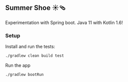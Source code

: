 ## Summer Shoe ️☀️🩴

Experimentation with Spring boot.
Java 11 with Kotlin 1.6!

### Setup

Install and run the tests:
```bash
./gradlew clean build test
```

Run the app
```bash
./gradlew bootRun
```
